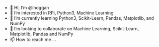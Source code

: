 - 👋 Hi, I’m @ihoggan
- 👀 I’m interested in RPi, Python3, Machine Learning
- 🌱 I’m currently learning Python3, Scikit-Learn, Pandas, Matplotlib, and NumPy
- 💞️ I’m looking to collaborate on Machine Learning, Scikit-Learn, Matplotlib, Pandas and NumPy
- 📫 How to reach me ...

<!---
ihoggan/ihoggan is a ✨ special ✨ repository because its `README.md` (this file) appears on your GitHub profile.
You can click the Preview link to take a look at your changes.
--->
